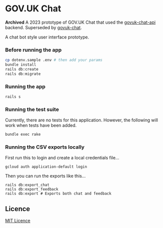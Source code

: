 # GOV.UK Chat

**Archived** A 2023 prototype of GOV.UK Chat that used the [govuk-chat-api](https://github.com/alphagov/govuk-chat-api) backend. Superseded by [govuk-chat](https://github.com/alphagov/govuk-chat).

A chat bot style user interface prototype.

### Before running the app

```bash
cp dotenv.sample .env # then add your params
bundle install
rails db:create
rails db:migrate
```

### Running the app

```bash
rails s
```

### Running the test suite

Currently, there are no tests for this application. However, the following will work when tests have been added.

```bash
bundle exec rake
```

### Running the CSV exports locally

First run this to login and create a local credentials file...

```shell
gcloud auth application-default login
```

Then you can run the exports like this...

```shell
rails db:export_chat
rails db:export_feedback
rails db:export # Exports both chat and feedback
```

## Licence

[MIT Licence](LICENCE.txt)
